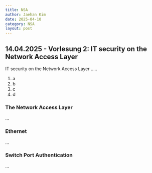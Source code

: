 ```yaml
---
title: NSA
author: Jaehan Kim
date: 2025-04-10
category: NSA
layout: post
---
```



14.04.2025 - Vorlesung 2: IT security on the Network Access Layer
-------------

IT security on the Network Access Layer .....

1. a
2. b
3. c
4. d

### The Network Access Layer

...

### Ethernet

...

### Switch Port Authentication

...

